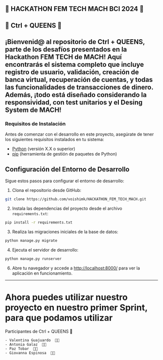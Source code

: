 🚀 HACKATHON FEM TECH MACH BCI 2024 🚀
---
👑 Ctrl + QUEENS 👑
---
¡Bienvenid@ al repositorio de Ctrl + QUEENS, parte de los desafíos presentados en la Hackathon FEM TECH de MACH! Aquí encontrarás el sistema completo que incluye registro de usuario, validación, creación de banca virtual, recuperación de cuentas, y todas las funcionalidades de transacciones de dinero. Además, ¡todo está diseñado considerando la responsividad, con test unitarios y el Desing System de MACH!
---
### Requisitos de Instalación

Antes de comenzar con el desarrollo en este proyecto, asegúrate de tener los
siguientes requisitos instalados en tu sistema:

- [Python](https://www.python.org/downloads/) (versión X.X o superior)
- [pip](https://pip.pypa.io/en/stable/installation/) (herramienta de gestión de paquetes de Python)

## Configuración del Entorno de Desarrollo

Sigue estos pasos para configurar el entorno de desarrollo:

1. Clona el repositorio desde GitHub:

```bash
git clone https://github.com/voishimk/HACKATHON_FEM_TECH_MACH.git
```

2. Instala las dependencias del proyecto desde el archivo `requirements.txt`:

```bash
pip install -r requirements.txt
```

3. Realiza las migraciones iniciales de la base de datos:

```bash
python manage.py migrate
```

4. Ejecuta el servidor de desarrollo:

```bash
python manage.py runserver
```

6. Abre tu navegador y accede a [http://localhost:8000/](http://localhost:8000/) para ver la aplicación en funcionamiento.

---

Ahora puedes utilizar nuestro proyecto en nuestro primer Sprint, para que podamos utilizar 
===================================================================================

Participantes de Ctrl + QUEENS 👸

    - Valentina Guajuardo  👩‍💻
    - Antonia Galaz  👩‍💻
    - Paz Tobar  👩‍💻
    - Giovanna Espinosa  👩‍💻
 
